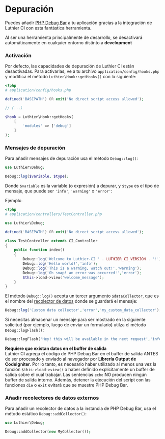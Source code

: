 # Depuración

Puedes añadir [PHP Debug Bar](http://phpdebugbar.com) a tu aplicación gracias a la integración de Luthier CI con esta fantástica herramienta.

<div class="alert alert-info">
    Al ser una herramienta principalmente de desarrollo, se desactivará automáticamente en cualquier entorno distinto a <strong>development</strong>
</div>

<!-- %index% -->

### Activación

Por defecto, las capacidades de depuración de Luthier CI están desactivadas. Para activarlas, ve a tu archivo `application/config/hooks.php` y modifica el método `Luthier\Hook::getHooks()` con lo siguiente:

```php
<?php
# application/config/hooks.php

defined('BASEPATH') OR exit('No direct script access allowed');

// (...)

$hook = Luthier\Hook::getHooks(
    [
        'modules' => ['debug']
    ]
);
```

### Mensajes de depuración

Para añadir mensajes de depuración usa el método `Debug::log()`:

```php
use Luthier\Debug;

Debug::log($variable, $type);
```

Donde `$variable` es la variable (o expresión) a depurar, y `$type` es el tipo de mensaje, que puede ser `'info'`, `'warning'` o `'error'`:

Ejemplo:

```php
<?php
# application/controllers/TestController.php

use Luthier\Debug;

defined('BASEPATH') OR exit('No direct script access allowed');

class TestController extends CI_Controller
{
    public function index()
    {
        Debug::log('Welcome to Luthier-CI ' . LUTHIER_CI_VERSION . '!');
        Debug::log('Hello world!','info');
        Debug::log('This is a warning, watch out!','warning');
        Debug::log('Oh snap! an error was occurred!','error');
        $this->load->view('welcome_message');
    }
}
```

El método `Debug::log()` acepta un tercer argumento `$dataCollector`, que es el nombre del [recolector de datos](http://phpdebugbar.com/docs/data-collectors.html) donde se guardará el mensaje:

```php
Debug::log('Custom data collector','error','my_custom_data_collector');
```

Si necesitas almacenar un mensaje para ser mostrado en la siguiente solicitud (por ejemplo, luego de enviar un formulario) utilza el método `Debug::logFlash()`:

```php
Debug::logFlash('Hey! this will be available in the next request','info');
```

<div class="alert alert-warning">
    <strong>Requiere que existan datos en el buffer de salida</strong><br />
    Luthier CI agrega el código de PHP Debug Bar en el buffer de salida ANTES de ser procesado y enviado al navegador por <strong>Librería Output de CodeIgniter</strong>. Por lo tanto, es necesario haber utilizado al menos una vez la función <code>$this->load->view()</code> o haber definido explícitamente un buffer de salida sobre el cual trabajar. Las sentencias <code>echo</code> NO producen ningún buffer de salida interno. Además, detener la ejecución del script con las funciones <code>die</code> o <code>exit</code> evitará que se muestre PHP Debug Bar.
</div>

### Añadir recolectores de datos externos

Para añadir un recolector de datos a la instancia de PHP Debug Bar, usa el método estático `Debug::addCollector()`:

```php
use Luthier\Debug;

Debug::addCollector(new MyCollector());
```